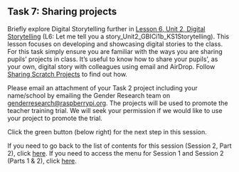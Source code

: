 ## Task 7: Sharing projects
Briefly explore Digital Storytelling further in [Lesson 6, Unit 2, Digital Storytelling](http://ncce.io/AbMR3v) (L6: Let me tell you a story_Unit2_GBICi1b_KS1Storytelling). This lesson focuses on developing and showcasing digital stories to the class. For this task simply ensure you are familiar with the ways you are sharing pupils’ projects in class. It’s useful to know how to share your pupils’, as your own, digital story with colleagues using email and AirDrop. Follow [Sharing Scratch Projects](https://www.scratchjr.org/learn/tips/share-projects) to find out how.

Please email an attachment of your Task 2 project including your name/school by emailing the Gender Research team on [genderresearch@raspberrypi.org](mailto:genderresearch@raspberrypi.org). The projects will be used to promote the teacher training trial. We will seek your permission if we would like to use your project to promote the trial.

Click the green button (below right) for the next step in this session.

If you need to go back to the list of contents for this session (Session 2, Part 2), click [here](https://projects.raspberrypi.org/en/projects/KS1StorytellingTraining_Session2_Part2_GBICi1b).
If you need to access the menu for Session 1 and Session 2 (Parts 1 & 2), click [here](https://projects.raspberrypi.org/en/pathways/ks1-storytellingtraining-gbici1b).
